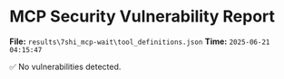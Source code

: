 # MCP Security Vulnerability Report
**File:** `results\7shi_mcp-wait\tool_definitions.json`
**Time:** `2025-06-21 04:15:47`

✅ No vulnerabilities detected.